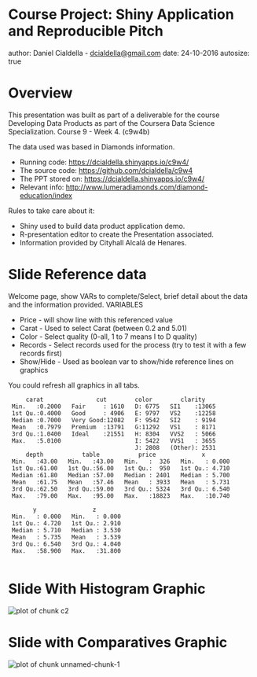 Course Project: Shiny Application and Reproducible Pitch
========================================================
author: Daniel Cialdella - dcialdella@gmail.com
date:   24-10-2016
autosize: true

Overview
========================================================

This presentation was built as part of a deliverable for the course Developing Data Products as part of the Coursera Data Science Specialization. Course 9 - Week 4. (c9w4b)

The data used was based in Diamonds information.

- Running code: https://dcialdella.shinyapps.io/c9w4/
- The source code: https://github.com/dcialdella/c9w4
- The PPT stored on: https://dcialdella.shinyapps.io/c9w4/
- Relevant info: http://www.lumeradiamonds.com/diamond-education/index

Rules to take care about it:

- Shiny used to build data product application demo.
- R-presentation editor to create the Presentation associated.
- Information provided by Cityhall Alcalá de Henares.


Slide Reference data
========================================================
Welcome page, show VARs to complete/Select, brief detail about the data and the information provided.
VARIABLES
- Price - will show line with this referenced value
- Carat - Used to select Carat (between 0.2 and 5.01)
- Color - Select quality (0-all, 1 to 7 means I to D quality)
- Records - Select records used for the process (try to test it with a few records first)
- Show/Hide - Used as boolean var to show/hide reference lines on graphics

You could refresh all graphics in all tabs.


```
     carat               cut        color        clarity     
 Min.   :0.2000   Fair     : 1610   D: 6775   SI1    :13065  
 1st Qu.:0.4000   Good     : 4906   E: 9797   VS2    :12258  
 Median :0.7000   Very Good:12082   F: 9542   SI2    : 9194  
 Mean   :0.7979   Premium  :13791   G:11292   VS1    : 8171  
 3rd Qu.:1.0400   Ideal    :21551   H: 8304   VVS2   : 5066  
 Max.   :5.0100                     I: 5422   VVS1   : 3655  
                                    J: 2808   (Other): 2531  
     depth           table           price             x         
 Min.   :43.00   Min.   :43.00   Min.   :  326   Min.   : 0.000  
 1st Qu.:61.00   1st Qu.:56.00   1st Qu.:  950   1st Qu.: 4.710  
 Median :61.80   Median :57.00   Median : 2401   Median : 5.700  
 Mean   :61.75   Mean   :57.46   Mean   : 3933   Mean   : 5.731  
 3rd Qu.:62.50   3rd Qu.:59.00   3rd Qu.: 5324   3rd Qu.: 6.540  
 Max.   :79.00   Max.   :95.00   Max.   :18823   Max.   :10.740  
                                                                 
       y                z         
 Min.   : 0.000   Min.   : 0.000  
 1st Qu.: 4.720   1st Qu.: 2.910  
 Median : 5.710   Median : 3.530  
 Mean   : 5.735   Mean   : 3.539  
 3rd Qu.: 6.540   3rd Qu.: 4.040  
 Max.   :58.900   Max.   :31.800  
                                  
```

Slide With Histogram Graphic
========================================================

![plot of chunk c2](pres1-figure/c2-1.png)

Slide with Comparatives Graphic
========================================================

![plot of chunk unnamed-chunk-1](pres1-figure/unnamed-chunk-1-1.png)

